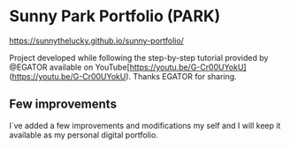 # Sunny Park Portfolio (PARK)

https://sunnythelucky.github.io/sunny-portfolio/

Project developed while following the step-by-step tutorial provided by @EGATOR available on YouTube[https://youtu.be/G-Cr00UYokU] (https://youtu.be/G-Cr00UYokU).
Thanks EGATOR for sharing.

## Few improvements

I´ve added a few improvements and modifications my self and I will keep it available as my personal digital portfolio.
